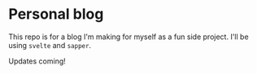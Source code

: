 # Personal blog
This repo is for a blog I'm making for myself as a fun side project. 
I'll be using `svelte` and `sapper`.

Updates coming!
